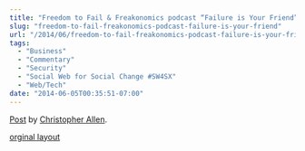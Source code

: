 ```yaml
---
title: "Freedom to Fail & Freakonomics podcast “Failure is Your Friend”"
slug: "freedom-to-fail-freakonomics-podcast-failure-is-your-friend"
url: "/2014/06/freedom-to-fail-freakonomics-podcast-failure-is-your-friend.html"
tags:
  - "Business"
  - "Commentary"
  - "Security"
  - "Social Web for Social Change #SW4SX"
  - "Web/Tech"
date: "2014-06-05T00:35:51-07:00"
---
```

<div id="fb-root"></div> <script id="facebook-jssdk" src="//connect.facebook.net/en_US/all.js#xfbml=1"></script>
<div class="fb-post" data-href="https://www.facebook.com/ChristopherRayAllen/posts/10152460526140540" data-width="600"><div class="fb-xfbml-parse-ignore"><a href="https://www.facebook.com/ChristopherRayAllen/posts/10152460526140540">Post</a> by <a href="https://www.facebook.com/ChristopherRayAllen">Christopher Allen</a>.</div></div>
<p class="previous"><a href="/previous/2014/06/freedom-to-fail-freakonomics-podcast-failure-is-your-friend.html" rel="syndication">orginal layout</a></p>
